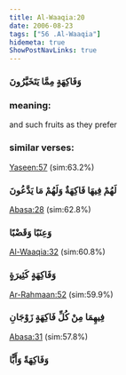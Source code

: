 ```yaml
---
title: Al-Waaqia:20
date: 2006-08-23
tags: ["56 .Al-Waaqia"]
hidemeta: true 
ShowPostNavLinks: true 
---
```

### وَفَاكِهَةٍ مِمَّا يَتَخَيَّرُونَ
### meaning: 
and such fruits as they prefer
### similar verses: 

[Yaseen:57](/36/57) (sim:63.2%)

### لَهُمْ فِيهَا فَاكِهَةٌ وَلَهُمْ مَا يَدَّعُونَ

[Abasa:28](/80/28) (sim:62.8%)

### وَعِنَبًا وَقَضْبًا

[Al-Waaqia:32](/56/32) (sim:60.8%)

### وَفَاكِهَةٍ كَثِيرَةٍ

[Ar-Rahmaan:52](/55/52) (sim:59.9%)

### فِيهِمَا مِنْ كُلِّ فَاكِهَةٍ زَوْجَانِ

[Abasa:31](/80/31) (sim:57.8%)

### وَفَاكِهَةً وَأَبًّا
